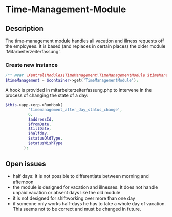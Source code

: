 # Time-Management-Module

## Description

The time-management module handles all vacation and illness requests off the employees.
It is based (and replaces in certain places) the older module 'Mitarbeiterzeiterfassung'.

### Create new instance

```php
/** @var \Xentral\Modules\TimeManagement\TimeManagementModule $timeManagement */
$timeManagement = $container->get('TimeManagementModule');
```

A hook is provided in mitarbeiterzeiterfassung.php to intervene in the process of changing the state of a day:
```php
$this->app->erp->RunHook(
          'timemanagement_after_day_status_change',
          6,
          $addressId,
          $fromDate,
          $tillDate,
          $halfday,
          $statusOldType,
          $statusWishType
        );
```

## Open issues

- half days: It is not possible to differentiate between morning and afternoon
- the module is designed for vacation and illnesses. It does not handle unpaid vacation or absent days like the old module
- it is not designed for shiftworking over more than one day
- if someone only works half-days he has to take a whole day of vacation. This seems not to be correct and must be changed in future.
